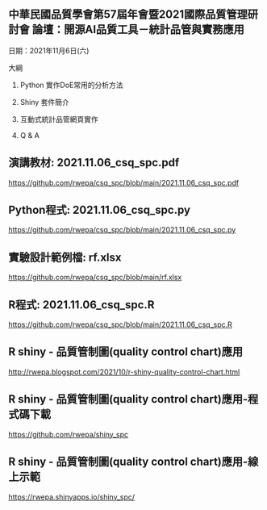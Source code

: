 ## 中華民國品質學會第57屆年會暨2021國際品質管理研討會 論壇：開源AI品質工具－統計品管與實務應用

日期：2021年11月6日(六)

大綱

1. Python 實作DoE常用的分析方法

2. Shiny 套件簡介

3. 互動式統計品管網頁實作

4. Q & A

## 演講教材: 2021.11.06_csq_spc.pdf

https://github.com/rwepa/csq_spc/blob/main/2021.11.06_csq_spc.pdf

## Python程式: 2021.11.06_csq_spc.py

https://github.com/rwepa/csq_spc/blob/main/2021.11.06_csq_spc.py

## 實驗設計範例檔: rf.xlsx

https://github.com/rwepa/csq_spc/blob/main/rf.xlsx

## R程式: 2021.11.06_csq_spc.R

https://github.com/rwepa/csq_spc/blob/main/2021.11.06_csq_spc.R

## R shiny - 品質管制圖(quality control chart)應用

http://rwepa.blogspot.com/2021/10/r-shiny-quality-control-chart.html

## R shiny - 品質管制圖(quality control chart)應用-程式碼下載

https://github.com/rwepa/shiny_spc

## R shiny - 品質管制圖(quality control chart)應用-線上示範

https://rwepa.shinyapps.io/shiny_spc/
